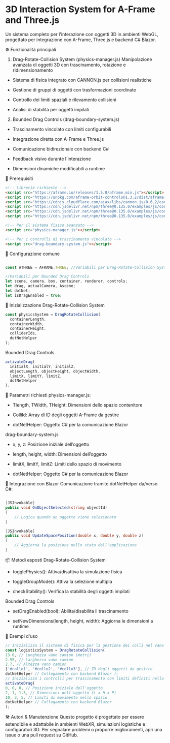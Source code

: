 # 3D Interaction System for A-Frame and Three.js


Un sistema completo per l'interazione con oggetti 3D in ambienti WebGL, progettato per integrazione con A-Frame, Three.js e backend C# Blazor.

⚙️ Funzionalità principali
1. Drag-Rotate-Collision System (physics-manager.js)
Manipolazione avanzata di oggetti 3D con trascinamento, rotazione e ridimensionamento

  - Sistema di fisica integrato con CANNON.js per collisioni realistiche

  - Gestione di gruppi di oggetti con trasformazioni coordinate

  - Controllo dei limiti spaziali e rilevamento collisioni

  - Analisi di stabilità per oggetti impilati

2. Bounded Drag Controls (drag-boundary-system.js)
 - Trascinamento vincolato con limiti configurabili

 - Integrazione diretta con A-Frame e Three.js

 - Comunicazione bidirezionale con backend C#

 - Feedback visivo durante l'interazione

 - Dimensioni dinamiche modificabili a runtime

🔧 Prerequisiti
```html
<!-- Librerie richieste -->
<script src="https://aframe.io/releases/1.5.0/aframe.min.js"></script>
<script src="https://unpkg.com/aframe-orbit-controls@1.3.2/dist/aframe-orbit-controls.min.js"></script>
<script src="https://cdnjs.cloudflare.com/ajax/libs/cannon.js/0.6.2/cannon.min.js"></script>
<script src="https://cdn.jsdelivr.net/npm/three@0.135.0/examples/js/controls/DragControls.js"></script>
<script src="https://cdn.jsdelivr.net/npm/three@0.135.0/examples/js/controls/OrbitControls.js"></script>
<script src="https://cdn.jsdelivr.net/npm/three@0.135.0/examples/js/controls/TransformControls.js"></script>

<!-- Per il sistema fisico avanzato -->
<script src="physics-manager.js"></script>

<!-- Per i controlli di trascinamento vincolato -->
<script src="drag-boundary-system.js"></script>
```
🧠 Configurazione comune
```js

const ATHREE = AFRAME.THREE; //Variabili per Drag-Rotate-Collision System
```
```js
//Variabili per Bounded Drag Controls
let scene, camera, box, container, renderer, controls; 
let drag, actualCamera, Ascene;
let dotNet;
let isDragEnabled = true;
```
🚀 Inizializzazione
Drag-Rotate-Collision System
```js
const physicsSystem = DragRotateCollision(
  containerLength, 
  containerWidth, 
  containerHeight, 
  colliderIds, 
  dotNetHelper
);
```
Bounded Drag Controls
```js
activateDrag(
  initialX, initialY, initialZ,
  objectLength, objectHeight, objectWidth,
  limitX, limitY, limitZ,
  dotNetHelper
);
```
🧾 Parametri richiesti
physics-manager.js:
  - Tlength, TWidth, THeight: Dimensioni dello spazio contenitore

  - ColliId: Array di ID degli oggetti A-Frame da gestire

  - dotNetHelper: Oggetto C# per la comunicazione Blazor

drag-boundary-system.js
  - x, y, z: Posizione iniziale dell’oggetto

  - length, height, width: Dimensioni dell’oggetto

  - limitX, limitY, limitZ: Limiti dello spazio di movimento

  - dotNetHelper: Oggetto C# per la comunicazione Blazor

🔁 Integrazione con Blazor
Comunicazione tramite dotNetHelper da/verso C#:

```csharp

[JSInvokable]
public void OnObjectSelected(string objectId)
{
    // Logica quando un oggetto viene selezionato
}

[JSInvokable]
public void UpdateSpacePosition(double x, double y, double z)
{
    // Aggiorna la posizione nello stato dell'applicazione
}
```
📦 Metodi esposti
Drag-Rotate-Collision System
  - togglePhysics(): Attiva/disattiva la simulazione fisica

  - toggleGroupMode(): Attiva la selezione multipla

  - checkStability(): Verifica la stabilità degli oggetti impilati

Bounded Drag Controls
  - setDragEnabled(bool): Abilita/disabilita il trascinamento

  - setNewDimensions(length, height, width): Aggiorna le dimensioni a runtime

🧪 Esempi d'uso
 ```js 
 // Inizializza il sistema di fisica per la gestione dei colli nel vano di carico
const logisticsSystem = DragRotateCollision(
13.6, // Lunghezza vano camion (metri)
2.55, // Larghezza vano camion
2.7, // Altezza vano camion
['#collo1', '#collo2', '#collo3'], // ID degli oggetti da gestire
dotNetHelper // Collegamento con backend Blazor );
// Inizializza i controlli per trascinamento con limiti definiti nello spazio 3D
activateDrag(
0, 0, 0, // Posizione iniziale dell'oggetto
2, 1, 1.5, // Dimensioni dell'oggetto (L x H x P)
10, 3, 5, // Limiti di movimento nello spazio
dotNetHelper // Collegamento con backend Blazor
);
``` 
🛠️ Autori & Manutenzione
Questo progetto è progettato per essere estendibile e adattabile in ambienti WebXR, simulazioni logistiche e configuratori 3D.
Per segnalare problemi o proporre miglioramenti, apri una issue o una pull request su GitHub.
